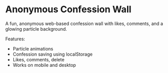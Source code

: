 # Anonymous Confession Wall

A fun, anonymous web-based confession wall with likes, comments, and a glowing particle background.

Features:
- Particle animations
- Confession saving using localStorage
- Likes, comments, delete
- Works on mobile and desktop

